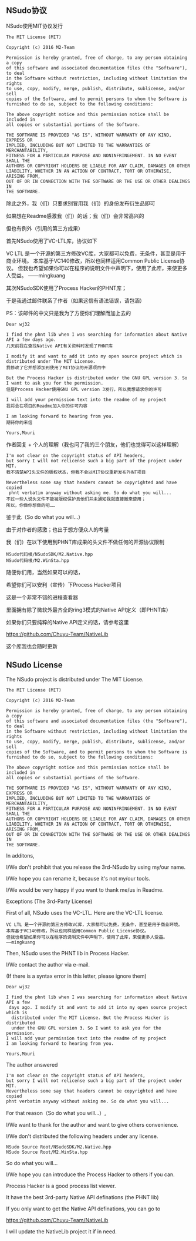 ﻿## NSudo协议

NSudo使用MIT协议发行

```
The MIT License (MIT)

Copyright (c) 2016 M2-Team

Permission is hereby granted, free of charge, to any person obtaining a copy
of this software and associated documentation files (the "Software"), to deal
in the Software without restriction, including without limitation the rights
to use, copy, modify, merge, publish, distribute, sublicense, and/or sell
copies of the Software, and to permit persons to whom the Software is
furnished to do so, subject to the following conditions:

The above copyright notice and this permission notice shall be included in
all copies or substantial portions of the Software.

THE SOFTWARE IS PROVIDED "AS IS", WITHOUT WARRANTY OF ANY KIND, EXPRESS OR
IMPLIED, INCLUDING BUT NOT LIMITED TO THE WARRANTIES OF MERCHANTABILITY,
FITNESS FOR A PARTICULAR PURPOSE AND NONINFRINGEMENT. IN NO EVENT SHALL THE
AUTHORS OR COPYRIGHT HOLDERS BE LIABLE FOR ANY CLAIM, DAMAGES OR OTHER
LIABILITY, WHETHER IN AN ACTION OF CONTRACT, TORT OR OTHERWISE, ARISING FROM,
OUT OF OR IN CONNECTION WITH THE SOFTWARE OR THE USE OR OTHER DEALINGS IN
THE SOFTWARE.
```

除此之外，我（们）只要求别冒用我（们）的身份发布衍生品即可

如果想在Readme感激我（们）的话；我（们）会非常高兴的


但也有例外（引用的第三方成果）

首先NSudo使用了VC-LTL库，协议如下

VC LTL 是一个开源的第三方修改VC库，大家都可以免费，无条件，甚至是用于商业环境。
本库基于VC140修改，所以也同样适用Common Public License协议。
但我也希望如果你可以在程序的说明文件中声明下，使用了此库，来使更多人受益。
——mingkuang

其次NSudoSDK使用了Process Hacker的PHNT库；

于是我通过邮件联系了作者（如果这信有语法错误，请包涵）

PS：该邮件的中文只是我为了方便你们理解而加上去的
```
Dear wj32

I find the phnt lib when I was searching for information about Native API a few days ago.
几天前我在查找Native API有关资料时发现了PHNT库

I modify it and want to add it into my open source project which is distributed under The MIT License.
我修改了它并想添加到使用了MIT协议的开源项目中

But the Process Hacker is distributed under the GNU GPL version 3. So I want to ask you for the permission.
但是Process Hacker使用GNU GPL version 3发行，所以我想请求你的许可

I will add your permission text into the readme of my project
我将会在项目的Readme加入你的许可内容

I am looking forward to hearing from you.
期待你的来信

Yours,Mouri
```

作者回复 + 个人的理解（我也问了我的三个朋友，他们也觉得可以这样理解）
```
I'm not clear on the copyright status of API headers, 
but sorry I will not relicense such a big part of the project under MIT.
我不清楚API头文件的版权状态，但我不会以MIT协议重新发布PHNT项目

Nevertheless some say that headers cannot be copyrighted and have copied
 phnt verbatim anyway without asking me. So do what you will...
不过一些人说头文件不能被版权保护且他们并未通知我就直接搬来使用；
所以，你做你想做的吧……
```

鉴于此（So do what you will...）

由于对作者的感激；也出于想方便众人的考量

我（们）在以下使用到PHNT库成果的头文件不做任何的开源协议限制

```
NSudo代码根/NSudoSDK/M2.Native.hpp
NSudo代码根/M2.WinSta.hpp
```

随便你们用，当然如果可以的话，

希望你们可以安利（宣传）下Process Hacker项目

这是一个非常不错的进程查看器

里面拥有除了微软外最齐全的ring3模式的Native API定义（即PHNT库）

如果你们只要纯粹的Native API定义的话，请参考这里 

https://github.com/Chuyu-Team/NativeLib

这个库我也会随时更新



## NSudo License

The NSudo project is distributed under The MIT License.

```
The MIT License (MIT)

Copyright (c) 2016 M2-Team

Permission is hereby granted, free of charge, to any person obtaining a copy
of this software and associated documentation files (the "Software"), to deal
in the Software without restriction, including without limitation the rights
to use, copy, modify, merge, publish, distribute, sublicense, and/or sell
copies of the Software, and to permit persons to whom the Software is
furnished to do so, subject to the following conditions:

The above copyright notice and this permission notice shall be included in
all copies or substantial portions of the Software.

THE SOFTWARE IS PROVIDED "AS IS", WITHOUT WARRANTY OF ANY KIND, EXPRESS OR
IMPLIED, INCLUDING BUT NOT LIMITED TO THE WARRANTIES OF MERCHANTABILITY,
FITNESS FOR A PARTICULAR PURPOSE AND NONINFRINGEMENT. IN NO EVENT SHALL THE
AUTHORS OR COPYRIGHT HOLDERS BE LIABLE FOR ANY CLAIM, DAMAGES OR OTHER
LIABILITY, WHETHER IN AN ACTION OF CONTRACT, TORT OR OTHERWISE, ARISING FROM,
OUT OF OR IN CONNECTION WITH THE SOFTWARE OR THE USE OR OTHER DEALINGS IN
THE SOFTWARE.
```
In additons, 

I/We don't prohibit that you release the 3rd-NSudo by using my/our name. 

I/We hope you can rename it, because it's not my/our tools.

I/We would be very happy if you want to thank me/us in Readme.


Exceptions (The 3rd-Party License)

First of all, NSudo uses the VC-LTL. Here are the VC-LTL license.
```
VC LTL 是一个开源的第三方修改VC库，大家都可以免费，无条件，甚至是用于商业环境。
本库基于VC140修改，所以也同样适用Common Public License协议。
但我也希望如果你可以在程序的说明文件中声明下，使用了此库，来使更多人受益。
——mingkuang
```

Then, NSudo uses the PHNT lib in Process Hacker.

I/We contact the author via e-mail. 

(If there is a syntax error in this letter, please ignore them) 
```
Dear wj32

I find the phnt lib when I was searching for information about Native API a few
 days ago. I modify it and want to add it into my open source project which is
  distributed under The MIT License. But the Process Hacker is distributed
  under the GNU GPL version 3. So I want to ask you for the permission.
I will add your permission text into the readme of my project
I am looking forward to hearing from you.

Yours,Mouri
```

The author answered
```
I'm not clear on the copyright status of API headers, 
but sorry I will not relicense such a big part of the project under MIT.
Nevertheless some say that headers cannot be copyrighted and have copied 
phnt verbatim anyway without asking me. So do what you will...
```

For that reason（So do what you will...）,

I/We want to thank for the author and want to give others convenience.

I/We don't distributed the following headers under any license.

```
NSudo Source Root/NSudoSDK/M2.Native.hpp
NSudo Source Root/M2.WinSta.hpp
```

So do what you will...

I/We hope you can introduce the Process Hacker to others if you can.

Process Hacker is a good process list viewer.

It have the best 3rd-party Native API definations (the PHNT lib)

If you only want to get the Native API definations, you can go to

https://github.com/Chuyu-Team/NativeLib

I will update the NativeLib project it if in need.